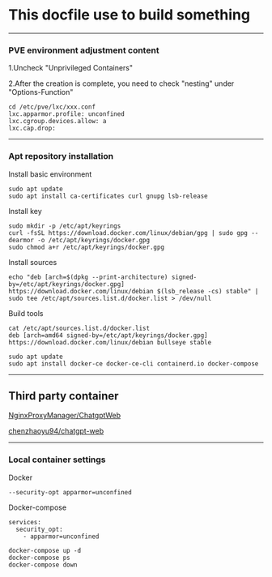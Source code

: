 # This docfile use to build something
-------------------------------------

### PVE environment adjustment content

1.Uncheck "Unprivileged Containers"

2.After the creation is complete, you need to check "nesting" under "Options-Function"

    cd /etc/pve/lxc/xxx.conf
    lxc.apparmor.profile: unconfined
    lxc.cgroup.devices.allow: a
    lxc.cap.drop:
-------------------------------------
### Apt repository installation
Install basic environment

    sudo apt update
    sudo apt install ca-certificates curl gnupg lsb-release
Install key

    sudo mkdir -p /etc/apt/keyrings
    curl -fsSL https://download.docker.com/linux/debian/gpg | sudo gpg --dearmor -o /etc/apt/keyrings/docker.gpg
    sudo chmod a+r /etc/apt/keyrings/docker.gpg
Install sources

    echo "deb [arch=$(dpkg --print-architecture) signed-by=/etc/apt/keyrings/docker.gpg] https://download.docker.com/linux/debian $(lsb_release -cs) stable" | sudo tee /etc/apt/sources.list.d/docker.list > /dev/null
Build tools

    cat /etc/apt/sources.list.d/docker.list
    deb [arch=amd64 signed-by=/etc/apt/keyrings/docker.gpg] https://download.docker.com/linux/debian bullseye stable
    
    sudo apt update
    sudo apt install docker-ce docker-ce-cli containerd.io docker-compose
-------------------------------------
## Third party container

[NginxProxyManager/ChatgptWeb](https://allencj.com/archives/1536)

[chenzhaoyu94/chatgpt-web](https://hub.docker.com/r/chenzhaoyu94/chatgpt-web)

-------------------------------------
### Local container settings

Docker

    --security-opt apparmor=unconfined
Docker-compose

    services:
      security_opt:
        - apparmor=unconfined
        
    docker-compose up -d
    docker-compose ps
    docker-compose down


    
